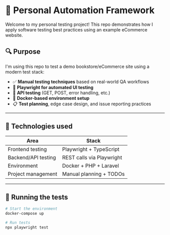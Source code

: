 # 🧪 Personal Automation Framework

Welcome to my personal testing project! This repo demonstrates how I apply software testing best practices using an example eCommerce website.

## 🔍 Purpose

I'm using this repo to test a demo bookstore/eCommerce site using a modern test stack:

- ✅ **Manual testing techniques** based on real-world QA workflows
- 🤖 **Playwright for automated UI testing**
- 🧪 **API testing** (GET, POST, error handling, etc.)
- 🐳 **Docker-based environment setup**
- 📋 **Test planning**, edge case design, and issue reporting practices

---

## 🧰 Technologies used

| Area               | Stack                     |
|--------------------|---------------------------|
| Frontend testing   | Playwright + TypeScript   |
| Backend/API testing| REST calls via Playwright |
| Environment        | Docker + PHP + Laravel    |
| Project management | Manual planning + TODOs   |

---

## 🔧 Running the tests

```bash
# Start the environment
docker-compose up

# Run tests
npx playwright test
